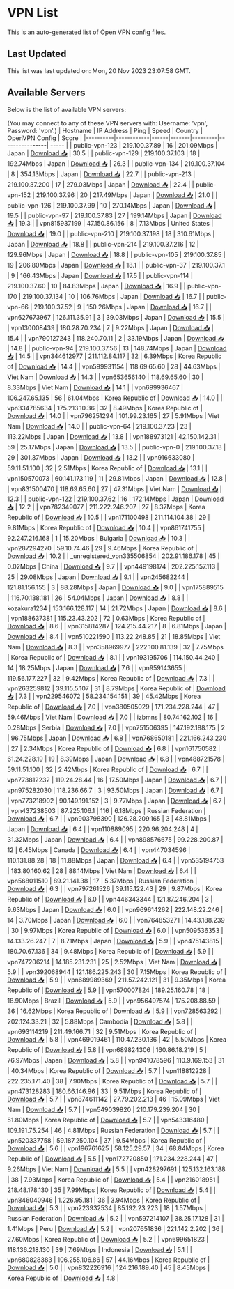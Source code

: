 # VPN List

This is an auto-generated list of Open VPN config files.

## Last Updated

This list was last updated on: Mon, 20 Nov 2023 23:07:58 GMT.

## Available Servers

Below is the list of available VPN servers:

(You may connect to any of these VPN servers with: Username: 'vpn', Password: 'vpn'.)
| Hostname | IP Address | Ping | Speed | Country | OpenVPN Config | Score |
|----------|------------|------|-------|---------|----------------| ----- |
| public-vpn-123 | 219.100.37.89 | 16 | 201.09Mbps | Japan | [Download 📥](./configs/server_0_JP.ovpn) | 30.5 |
| public-vpn-129 | 219.100.37.103 | 18 | 192.74Mbps | Japan | [Download 📥](./configs/server_1_JP.ovpn) | 26.3 |
| public-vpn-134 | 219.100.37.104 | 8 | 354.13Mbps | Japan | [Download 📥](./configs/server_2_JP.ovpn) | 22.7 |
| public-vpn-213 | 219.100.37.200 | 17 | 279.03Mbps | Japan | [Download 📥](./configs/server_3_JP.ovpn) | 22.4 |
| public-vpn-152 | 219.100.37.96 | 20 | 217.49Mbps | Japan | [Download 📥](./configs/server_4_JP.ovpn) | 21.0 |
| public-vpn-126 | 219.100.37.99 | 10 | 270.14Mbps | Japan | [Download 📥](./configs/server_5_JP.ovpn) | 19.5 |
| public-vpn-97 | 219.100.37.83 | 27 | 199.14Mbps | Japan | [Download 📥](./configs/server_6_JP.ovpn) | 19.3 |
| vpn815937199 | 47.150.86.156 | 8 | 7.13Mbps | United States | [Download 📥](./configs/server_7_US.ovpn) | 19.0 |
| public-vpn-210 | 219.100.37.198 | 18 | 310.61Mbps | Japan | [Download 📥](./configs/server_8_JP.ovpn) | 18.8 |
| public-vpn-214 | 219.100.37.216 | 12 | 129.96Mbps | Japan | [Download 📥](./configs/server_9_JP.ovpn) | 18.8 |
| public-vpn-105 | 219.100.37.85 | 19 | 206.80Mbps | Japan | [Download 📥](./configs/server_10_JP.ovpn) | 18.1 |
| public-vpn-37 | 219.100.37.1 | 9 | 166.43Mbps | Japan | [Download 📥](./configs/server_11_JP.ovpn) | 17.5 |
| public-vpn-114 | 219.100.37.60 | 10 | 84.83Mbps | Japan | [Download 📥](./configs/server_12_JP.ovpn) | 16.9 |
| public-vpn-170 | 219.100.37.134 | 10 | 106.76Mbps | Japan | [Download 📥](./configs/server_13_JP.ovpn) | 16.7 |
| public-vpn-66 | 219.100.37.52 | 9 | 150.26Mbps | Japan | [Download 📥](./configs/server_14_JP.ovpn) | 16.7 |
| vpn627673967 | 126.111.35.91 | 3 | 39.03Mbps | Japan | [Download 📥](./configs/server_15_JP.ovpn) | 15.5 |
| vpn130008439 | 180.28.70.234 | 7 | 9.22Mbps | Japan | [Download 📥](./configs/server_16_JP.ovpn) | 15.4 |
| vpn790127243 | 118.240.70.11 | 2 | 33.19Mbps | Japan | [Download 📥](./configs/server_17_JP.ovpn) | 14.8 |
| public-vpn-94 | 219.100.37.56 | 13 | 148.74Mbps | Japan | [Download 📥](./configs/server_18_JP.ovpn) | 14.5 |
| vpn344612977 | 211.112.84.117 | 32 | 6.39Mbps | Korea Republic of | [Download 📥](./configs/server_19_KR.ovpn) | 14.4 |
| vpn599931154 | 118.69.65.60 | 28 | 44.63Mbps | Viet Nam | [Download 📥](./configs/server_20_VN.ovpn) | 14.3 |
| vpn653656140 | 118.69.65.60 | 30 | 8.33Mbps | Viet Nam | [Download 📥](./configs/server_21_VN.ovpn) | 14.1 |
| vpn699936467 | 106.247.65.135 | 56 | 61.04Mbps | Korea Republic of | [Download 📥](./configs/server_22_KR.ovpn) | 14.0 |
| vpn334785634 | 175.213.10.36 | 32 | 8.49Mbps | Korea Republic of | [Download 📥](./configs/server_23_KR.ovpn) | 14.0 |
| vpn796251294 | 101.99.23.165 | 27 | 5.91Mbps | Viet Nam | [Download 📥](./configs/server_24_VN.ovpn) | 14.0 |
| public-vpn-64 | 219.100.37.23 | 23 | 113.22Mbps | Japan | [Download 📥](./configs/server_25_JP.ovpn) | 13.8 |
| vpn188973121 | 42.150.142.31 | 59 | 25.17Mbps | Japan | [Download 📥](./configs/server_26_JP.ovpn) | 13.5 |
| public-vpn-0 | 219.100.37.18 | 29 | 301.37Mbps | Japan | [Download 📥](./configs/server_27_JP.ovpn) | 13.2 |
| vpn916633080 | 59.11.51.100 | 32 | 2.51Mbps | Korea Republic of | [Download 📥](./configs/server_28_KR.ovpn) | 13.1 |
| vpn150570073 | 60.141.173.119 | 11 | 29.81Mbps | Japan | [Download 📥](./configs/server_29_JP.ovpn) | 12.8 |
| vpn831500470 | 118.69.65.60 | 27 | 47.31Mbps | Viet Nam | [Download 📥](./configs/server_30_VN.ovpn) | 12.3 |
| public-vpn-122 | 219.100.37.62 | 16 | 172.14Mbps | Japan | [Download 📥](./configs/server_31_JP.ovpn) | 12.2 |
| vpn782349077 | 211.222.246.207 | 27 | 8.37Mbps | Korea Republic of | [Download 📥](./configs/server_32_KR.ovpn) | 10.5 |
| vpn171100498 | 211.114.104.38 | 29 | 9.81Mbps | Korea Republic of | [Download 📥](./configs/server_33_KR.ovpn) | 10.4 |
| vpn861741755 | 92.247.216.168 | 1 | 15.20Mbps | Bulgaria | [Download 📥](./configs/server_34_BG.ovpn) | 10.3 |
| vpn287294270 | 59.10.74.46 | 29 | 9.46Mbps | Korea Republic of | [Download 📥](./configs/server_35_KR.ovpn) | 10.2 |
| _unregistered_vpn335506854 | 202.91.186.178 | 45 | 0.02Mbps | China | [Download 📥](./configs/server_36_CN.ovpn) | 9.7 |
| vpn449198174 | 202.225.157.113 | 25 | 29.08Mbps | Japan | [Download 📥](./configs/server_37_JP.ovpn) | 9.1 |
| vpn245682244 | 121.81.156.155 | 3 | 88.28Mbps | Japan | [Download 📥](./configs/server_38_JP.ovpn) | 9.0 |
| vpn175889515 | 116.70.138.181 | 26 | 54.04Mbps | Japan | [Download 📥](./configs/server_39_JP.ovpn) | 8.8 |
| kozakura1234 | 153.166.128.117 | 14 | 21.72Mbps | Japan | [Download 📥](./configs/server_40_JP.ovpn) | 8.6 |
| vpn188637381 | 115.23.43.202 | 72 | 0.63Mbps | Korea Republic of | [Download 📥](./configs/server_41_KR.ovpn) | 8.6 |
| vpn315814287 | 124.215.44.217 | 8 | 6.81Mbps | Japan | [Download 📥](./configs/server_42_JP.ovpn) | 8.4 |
| vpn510221590 | 113.22.248.85 | 21 | 18.85Mbps | Viet Nam | [Download 📥](./configs/server_43_VN.ovpn) | 8.3 |
| vpn358969977 | 222.100.81.139 | 32 | 7.75Mbps | Korea Republic of | [Download 📥](./configs/server_44_KR.ovpn) | 8.1 |
| vpn193195706 | 114.150.44.240 | 14 | 18.25Mbps | Japan | [Download 📥](./configs/server_45_JP.ovpn) | 7.6 |
| vpn959143655 | 119.56.177.227 | 32 | 9.42Mbps | Korea Republic of | [Download 📥](./configs/server_46_KR.ovpn) | 7.3 |
| vpn263259812 | 39.115.5.107 | 31 | 8.79Mbps | Korea Republic of | [Download 📥](./configs/server_47_KR.ovpn) | 7.3 |
| vpn229546072 | 58.234.154.151 | 39 | 45.42Mbps | Korea Republic of | [Download 📥](./configs/server_48_KR.ovpn) | 7.0 |
| vpn380505029 | 171.234.228.244 | 47 | 59.46Mbps | Viet Nam | [Download 📥](./configs/server_49_VN.ovpn) | 7.0 |
| izbmns | 80.74.162.102 | 16 | 0.28Mbps | Serbia | [Download 📥](./configs/server_50_RS.ovpn) | 7.0 |
| vpn751506395 | 147.192.188.175 | 2 | 96.75Mbps | Japan | [Download 📥](./configs/server_51_JP.ovpn) | 6.8 |
| vpn768650181 | 221.166.243.230 | 27 | 2.34Mbps | Korea Republic of | [Download 📥](./configs/server_52_KR.ovpn) | 6.8 |
| vpn161750582 | 61.24.228.19 | 19 | 8.39Mbps | Japan | [Download 📥](./configs/server_53_JP.ovpn) | 6.8 |
| vpn488721578 | 59.11.51.100 | 32 | 2.42Mbps | Korea Republic of | [Download 📥](./configs/server_54_KR.ovpn) | 6.7 |
| vpn773812232 | 119.24.28.44 | 16 | 17.50Mbps | Japan | [Download 📥](./configs/server_55_JP.ovpn) | 6.7 |
| vpn975282030 | 118.236.66.7 | 3 | 93.50Mbps | Japan | [Download 📥](./configs/server_56_JP.ovpn) | 6.7 |
| vpn773218902 | 90.149.191.152 | 3 | 9.77Mbps | Japan | [Download 📥](./configs/server_57_JP.ovpn) | 6.7 |
| vpn437238503 | 87.225.106.1 | 116 | 6.18Mbps | Russian Federation | [Download 📥](./configs/server_58_RU.ovpn) | 6.7 |
| vpn903798390 | 126.28.209.165 | 3 | 48.81Mbps | Japan | [Download 📥](./configs/server_59_JP.ovpn) | 6.4 |
| vpn110889095 | 220.96.204.248 | 4 | 31.32Mbps | Japan | [Download 📥](./configs/server_60_JP.ovpn) | 6.4 |
| vpn898576675 | 99.228.200.87 | 12 | 6.45Mbps | Canada | [Download 📥](./configs/server_61_CA.ovpn) | 6.4 |
| vpn447034596 | 110.131.88.28 | 18 | 11.88Mbps | Japan | [Download 📥](./configs/server_62_JP.ovpn) | 6.4 |
| vpn535194753 | 183.80.160.62 | 28 | 88.14Mbps | Viet Nam | [Download 📥](./configs/server_63_VN.ovpn) | 6.4 |
| vpn568011510 | 89.21.141.38 | 17 | 5.37Mbps | Russian Federation | [Download 📥](./configs/server_64_RU.ovpn) | 6.3 |
| vpn797261526 | 39.115.122.43 | 29 | 9.87Mbps | Korea Republic of | [Download 📥](./configs/server_65_KR.ovpn) | 6.0 |
| vpn446343344 | 121.87.246.204 | 3 | 9.63Mbps | Japan | [Download 📥](./configs/server_66_JP.ovpn) | 6.0 |
| vpn969614262 | 222.148.22.246 | 14 | 3.70Mbps | Japan | [Download 📥](./configs/server_67_JP.ovpn) | 6.0 |
| vpn764853271 | 14.43.188.239 | 30 | 9.97Mbps | Korea Republic of | [Download 📥](./configs/server_68_KR.ovpn) | 6.0 |
| vpn509536353 | 14.133.26.247 | 7 | 8.71Mbps | Japan | [Download 📥](./configs/server_69_JP.ovpn) | 5.9 |
| vpn475143815 | 180.70.67.136 | 34 | 9.48Mbps | Korea Republic of | [Download 📥](./configs/server_70_KR.ovpn) | 5.9 |
| vpn747206214 | 14.185.231.231 | 25 | 2.52Mbps | Viet Nam | [Download 📥](./configs/server_71_VN.ovpn) | 5.9 |
| vpn392068944 | 121.186.225.243 | 30 | 7.15Mbps | Korea Republic of | [Download 📥](./configs/server_72_KR.ovpn) | 5.9 |
| vpn689989369 | 211.57.242.121 | 31 | 9.35Mbps | Korea Republic of | [Download 📥](./configs/server_73_KR.ovpn) | 5.9 |
| vpn570007824 | 189.25.160.78 | 18 | 18.90Mbps | Brazil | [Download 📥](./configs/server_74_BR.ovpn) | 5.9 |
| vpn956497574 | 175.208.88.59 | 36 | 16.62Mbps | Korea Republic of | [Download 📥](./configs/server_75_KR.ovpn) | 5.9 |
| vpn728563292 | 202.124.33.21 | 32 | 5.88Mbps | Cambodia | [Download 📥](./configs/server_76_KH.ovpn) | 5.8 |
| vpn693114219 | 211.49.166.71 | 32 | 9.51Mbps | Korea Republic of | [Download 📥](./configs/server_77_KR.ovpn) | 5.8 |
| vpn469019461 | 110.47.230.136 | 42 | 5.50Mbps | Korea Republic of | [Download 📥](./configs/server_78_KR.ovpn) | 5.8 |
| vpn689824306 | 160.86.18.219 | 5 | 76.97Mbps | Japan | [Download 📥](./configs/server_79_JP.ovpn) | 5.8 |
| vpn941078596 | 110.9.169.153 | 31 | 40.34Mbps | Korea Republic of | [Download 📥](./configs/server_80_KR.ovpn) | 5.7 |
| vpn118812228 | 222.235.171.40 | 38 | 7.90Mbps | Korea Republic of | [Download 📥](./configs/server_81_KR.ovpn) | 5.7 |
| vpn473128283 | 180.66.146.96 | 33 | 9.51Mbps | Korea Republic of | [Download 📥](./configs/server_82_KR.ovpn) | 5.7 |
| vpn874611142 | 27.79.202.213 | 46 | 15.09Mbps | Viet Nam | [Download 📥](./configs/server_83_VN.ovpn) | 5.7 |
| vpn549039820 | 210.179.239.204 | 30 | 51.80Mbps | Korea Republic of | [Download 📥](./configs/server_84_KR.ovpn) | 5.7 |
| vpn543316480 | 109.191.75.254 | 46 | 4.81Mbps | Russian Federation | [Download 📥](./configs/server_85_RU.ovpn) | 5.7 |
| vpn520337758 | 59.187.250.104 | 37 | 9.54Mbps | Korea Republic of | [Download 📥](./configs/server_86_KR.ovpn) | 5.6 |
| vpn196761625 | 58.125.29.57 | 34 | 68.84Mbps | Korea Republic of | [Download 📥](./configs/server_87_KR.ovpn) | 5.5 |
| vpn172720850 | 171.234.228.244 | 47 | 9.26Mbps | Viet Nam | [Download 📥](./configs/server_88_VN.ovpn) | 5.5 |
| vpn428297691 | 125.132.163.188 | 38 | 7.93Mbps | Korea Republic of | [Download 📥](./configs/server_89_KR.ovpn) | 5.4 |
| vpn216018951 | 218.48.178.130 | 35 | 7.99Mbps | Korea Republic of | [Download 📥](./configs/server_90_KR.ovpn) | 5.4 |
| vpn846040946 | 1.226.95.181 | 36 | 3.94Mbps | Korea Republic of | [Download 📥](./configs/server_91_KR.ovpn) | 5.3 |
| vpn223932534 | 85.192.23.223 | 18 | 1.57Mbps | Russian Federation | [Download 📥](./configs/server_92_RU.ovpn) | 5.2 |
| vpn597214107 | 38.25.17.128 | 31 | 1.41Mbps | Peru | [Download 📥](./configs/server_93_PE.ovpn) | 5.2 |
| vpn207651836 | 221.142.2.202 | 36 | 27.60Mbps | Korea Republic of | [Download 📥](./configs/server_94_KR.ovpn) | 5.2 |
| vpn699651823 | 118.136.218.130 | 39 | 7.69Mbps | Indonesia | [Download 📥](./configs/server_95_ID.ovpn) | 5.1 |
| vpn680828383 | 106.255.106.86 | 57 | 44.16Mbps | Korea Republic of | [Download 📥](./configs/server_96_KR.ovpn) | 5.0 |
| vpn832226916 | 124.216.189.40 | 45 | 8.45Mbps | Korea Republic of | [Download 📥](./configs/server_97_KR.ovpn) | 4.8 |
